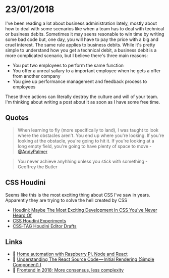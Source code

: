 # 23/01/2018

I've been reading a lot about business administration lately, mostly about how to deal with some scenarios like when a team has to deal with technical or business debits. Sometimes it may seens resonable to win time by writing some bad code but, one day, you will have to pay the price with a big and cruel interest. The same rule applies to business debits. While it's pretty simple to understand how you get a technical debit, a business debit is a more complicated scenario, but I believe there's three main reasons: 

- You put two employees to perform the same function
- You offer a unreal sallary to a important employee when he gets a offer from another company
- You give up performance management and feedback process to employees

These three actions can literally destroy the culture and will of your team. I'm thinking about writing a post about it as soon as I have some free time. 

## Quotes

> When learning to fly (more specifically to land), I was taught to look where the obstacles aren't. You end up where you're looking. If you're looking at the obstacle, you're going to hit it. If you're looking at a long empty field, you're going to have plenty of space to move - [@AndyPalmer](https://www.twitter.com/AndyPalmer)

> You never achieve anyhhing unless you stick with something - Geoffrey the Butler

## CSS Houdini

Seems like this is the most exciting thing about CSS I've saw in years. Apparently they are trying to solve the hell created by CSS

- [Houdini: Maybe The Most Exciting Development In CSS You've Never Heard Of](https://www.smashingmagazine.com/2016/03/houdini-maybe-the-most-exciting-development-in-css-youve-never-heard-of/)
- [CSS Houdini Experiments](https://lab.iamvdo.me/houdini/)
- [CSS-TAG Houdini Editor Drafts](https://drafts.css-houdini.org/)

## Links

- :page_facing_up: [Home automation with Raspberry Pi, Node and React](https://viktorkirilov.me/post/home-automation-raspberry-pi/)
- :page_facing_up: [Understanding The React Source Code — Initial Rendering (Simple Component) I](https://hackernoon.com/understanding-the-react-source-code-initial-rendering-simple-component-i-80263fe46cf1)
- :page_facing_up: [Frontend in 2018: More consensus, less complexity](https://blog.logrocket.com/what-im-looking-for-from-frontend-in-2018-2f1de300b548)

